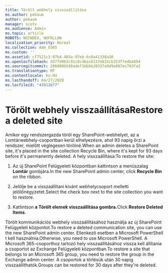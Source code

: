```yaml
---
title: Törölt webhely visszaállítása
ms.author: pebaum
author: pebaum
manager: scotv
ms.audience: Admin
ms.topic: article
ROBOTS: NOINDEX, NOFOLLOW
localization_priority: Normal
ms.collection: Adm_O365
ms.custom: ''
ms.assetid: cf7521c3-97b4-465a-97eb-6c0a41338a30
ms.openlocfilehash: d37fd903c91c8cd6ac6137e815cb253f7edb4494
ms.sourcegitcommit: 286000b588adef1bbbb28337a9d9e087ec783fa2
ms.translationtype: MT
ms.contentlocale: hu-HU
ms.lasthandoff: 04/27/2020
ms.locfileid: "43912677"
---
```

# <a name="restore-a-deleted-site"></a><span data-ttu-id="6cb1f-102">Törölt webhely visszaállítása</span><span class="sxs-lookup"><span data-stu-id="6cb1f-102">Restore a deleted site</span></span>

<span data-ttu-id="6cb1f-103">Amikor egy rendszergazda töröl egy SharePoint-webhelyet, az a Lomtárwebhely-csoportban kerül elhelyezésre, ahol 93 napig őrzi a rendszer, mielőtt véglegesen törölné.</span><span class="sxs-lookup"><span data-stu-id="6cb1f-103">When an admin deletes a SharePoint site, it's placed in the site collection Recycle Bin, where it's kept for 93 days before it's permanently deleted.</span></span> <span data-ttu-id="6cb1f-104">A hely visszaállítása:</span><span class="sxs-lookup"><span data-stu-id="6cb1f-104">To restore the site:</span></span>
  
1. <span data-ttu-id="6cb1f-105">Az új SharePoint Felügyeleti központban kattintson a menüszalag **Lomtár** gombjára.</span><span class="sxs-lookup"><span data-stu-id="6cb1f-105">In the new SharePoint admin center, click **Recycle Bin** on the ribbon.</span></span> 
    
2. <span data-ttu-id="6cb1f-106">Jelölje be a visszaállítani kívánt webhelycsoport melletti jelölőnégyzetet.</span><span class="sxs-lookup"><span data-stu-id="6cb1f-106">Select the check box next to the site collection you want to restore.</span></span>
    
3. <span data-ttu-id="6cb1f-107">Kattintson **a Törölt elemek visszaállítása gombra.**</span><span class="sxs-lookup"><span data-stu-id="6cb1f-107">Click **Restore Deleted Items**.</span></span>
    
<span data-ttu-id="6cb1f-108">Törölt kommunikációs webhely visszaállításához használja az új SharePoint Felügyeleti központot.</span><span class="sxs-lookup"><span data-stu-id="6cb1f-108">To restore a deleted communication site, you can use the new SharePoint admin center.</span></span> <span data-ttu-id="6cb1f-109">Ellenkező esetben a Microsoft PowerShell t kell használnia.</span><span class="sxs-lookup"><span data-stu-id="6cb1f-109">Otherwise, you need to use Microsoft PowerShell.</span></span> <span data-ttu-id="6cb1f-110">A Microsoft 365-csoporthoz tartozó hely visszaállításához vissza kell állítania a csoportot az Exchange Felügyeleti központban.</span><span class="sxs-lookup"><span data-stu-id="6cb1f-110">To restore a site that belongs to an Microsoft 365 group, you need to restore the group in the Exchange admin center.</span></span> <span data-ttu-id="6cb1f-111">A csoportok a törlésük után 30 napig visszaállíthatók.</span><span class="sxs-lookup"><span data-stu-id="6cb1f-111">Groups can be restored for 30 days after they're deleted.</span></span>
  

